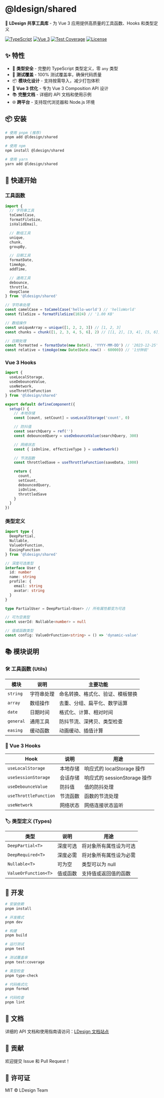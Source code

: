 # @ldesign/shared

🚀 **LDesign 共享工具库** - 为 Vue 3 应用提供高质量的工具函数、Hooks 和类型定义

[![TypeScript](https://img.shields.io/badge/TypeScript-5.0+-blue.svg)](https://www.typescriptlang.org/)
[![Vue 3](https://img.shields.io/badge/Vue-3.0+-green.svg)](https://vuejs.org/)
[![Test Coverage](https://img.shields.io/badge/Coverage-100%25-brightgreen.svg)](https://vitest.dev/)
[![License](https://img.shields.io/badge/License-MIT-yellow.svg)](https://opensource.org/licenses/MIT)

## ✨ 特性

- 🎯 **类型安全** - 完整的 TypeScript 类型定义，零 `any` 类型
- 🧪 **测试覆盖** - 100% 测试覆盖率，确保代码质量
- 📦 **模块化设计** - 支持按需导入，减少打包体积
- 🔧 **Vue 3 优化** - 专为 Vue 3 Composition API 设计
- 📚 **完整文档** - 详细的 API 文档和使用示例
- 🌐 **跨平台** - 支持现代浏览器和 Node.js 环境

## 📦 安装

```bash
# 使用 pnpm (推荐)
pnpm add @ldesign/shared

# 使用 npm
npm install @ldesign/shared

# 使用 yarn
yarn add @ldesign/shared
```

## 🚀 快速开始

### 工具函数

```typescript
import {
  // 字符串工具
  toCamelCase,
  formatFileSize,
  isValidEmail,

  // 数组工具
  unique,
  chunk,
  groupBy,

  // 日期工具
  formatDate,
  timeAgo,
  addTime,

  // 通用工具
  debounce,
  throttle,
  deepClone
} from '@ldesign/shared'

// 字符串处理
const camelCase = toCamelCase('hello-world') // 'helloWorld'
const fileSize = formatFileSize(1024) // '1.00 KB'

// 数组操作
const uniqueArray = unique([1, 2, 2, 3]) // [1, 2, 3]
const chunks = chunk([1, 2, 3, 4, 5, 6], 2) // [[1, 2], [3, 4], [5, 6]]

// 日期处理
const formatted = formatDate(new Date(), 'YYYY-MM-DD') // '2023-12-25'
const relative = timeAgo(new Date(Date.now() - 60000)) // '1分钟前'
```

### Vue 3 Hooks

```typescript
import {
  useLocalStorage,
  useDebounceValue,
  useNetwork,
  useThrottleFunction
} from '@ldesign/shared'

export default defineComponent({
  setup() {
    // 本地存储
    const [count, setCount] = useLocalStorage('count', 0)

    // 防抖值
    const searchQuery = ref('')
    const debouncedQuery = useDebounceValue(searchQuery, 300)

    // 网络状态
    const { isOnline, effectiveType } = useNetwork()

    // 节流函数
    const throttledSave = useThrottleFunction(saveData, 1000)

    return {
      count,
      setCount,
      debouncedQuery,
      isOnline,
      throttledSave
    }
  }
})
```

### 类型定义

```typescript
import type {
  DeepPartial,
  Nullable,
  ValueOrFunction,
  EasingFunction
} from '@ldesign/shared'

// 深度可选类型
interface User {
  id: number
  name: string
  profile: {
    email: string
    avatar: string
  }
}

type PartialUser = DeepPartial<User> // 所有属性都变为可选

// 可为空类型
const userId: Nullable<number> = null

// 值或函数类型
const config: ValueOrFunction<string> = () => 'dynamic-value'
```

## 📚 模块说明

### 🛠️ 工具函数 (Utils)

| 模块 | 说明 | 主要功能 |
|------|------|----------|
| `string` | 字符串处理 | 命名转换、格式化、验证、模板替换 |
| `array` | 数组操作 | 去重、分组、扁平化、数学运算 |
| `date` | 日期时间 | 格式化、计算、相对时间 |
| `general` | 通用工具 | 防抖节流、深拷贝、类型检查 |
| `easing` | 缓动函数 | 动画缓动、插值计算 |

### 🎣 Vue 3 Hooks

| Hook | 说明 | 用途 |
|------|------|------|
| `useLocalStorage` | 本地存储 | 响应式的 localStorage 操作 |
| `useSessionStorage` | 会话存储 | 响应式的 sessionStorage 操作 |
| `useDebounceValue` | 防抖值 | 值的防抖处理 |
| `useThrottleFunction` | 节流函数 | 函数的节流处理 |
| `useNetwork` | 网络状态 | 网络连接状态监听 |

### 🏷️ 类型定义 (Types)

| 类型 | 说明 | 用途 |
|------|------|------|
| `DeepPartial<T>` | 深度可选 | 将对象所有属性设为可选 |
| `DeepRequired<T>` | 深度必需 | 将对象所有属性设为必需 |
| `Nullable<T>` | 可为空 | 类型可以为 null |
| `ValueOrFunction<T>` | 值或函数 | 支持值或返回值的函数 |

## 🧪 开发

```bash
# 安装依赖
pnpm install

# 开发模式
pnpm dev

# 构建
pnpm build

# 运行测试
pnpm test

# 测试覆盖率
pnpm test:coverage

# 类型检查
pnpm type-check

# 代码格式化
pnpm format

# 代码检查
pnpm lint
```

## 📖 文档

详细的 API 文档和使用指南请访问：[LDesign 文档站点](https://ldesign.github.io/shared/)

## 🤝 贡献

欢迎提交 Issue 和 Pull Request！

## 📄 许可证

MIT © LDesign Team
